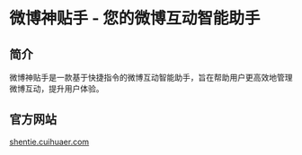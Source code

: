 # 微博神贴手 - 您的微博互动智能助手

## 简介

微博神贴手是一款基于快捷指令的微博互动智能助手，旨在帮助用户更高效地管理微博互动，提升用户体验。

## 官方网站

[shentie.cuihuaer.com](https://shentie.cuihuaer.com)